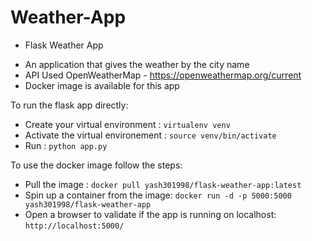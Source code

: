 # Weather-App

* Flask Weather App
- An application that gives the weather by the city name
- API Used OpenWeatherMap - https://openweathermap.org/current
- Docker image is available for this app


To run the flask app directly:
- Create your virtual environment : `virtualenv venv`
- Activate the virtual environement : `source venv/bin/activate`
- Run : `python app.py`

To use the docker image follow the steps:

- Pull the image : `docker pull yash301998/flask-weather-app:latest`
- Spin up a container from the image: `docker run -d -p 5000:5000 yash301998/flask-weather-app`
- Open a browser to validate if the app is running on localhost: `http://localhost:5000/`
